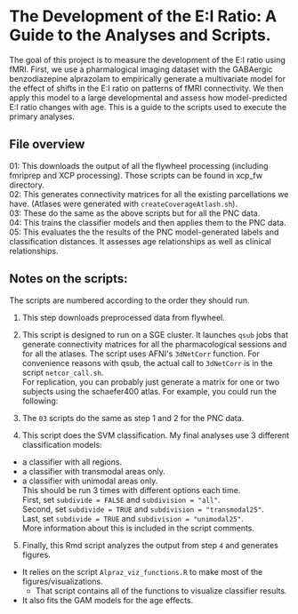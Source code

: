 # The Development of the E:I Ratio: A Guide to the Analyses and Scripts.   
The goal of this project is to measure the development of the E:I ratio using fMRI. First, we use a pharmalogical imaging dataset with the GABAergic benzodiazepine alprazolam to empirically generate a multivariate model for the effect of shifts in the E:I ratio on patterns of fMRI connectivity. We then apply this model to a large developmental and assess how model-predicted E:I ratio changes with age. This is a guide to the scripts used to execute the primary  analyses.  

## File overview
01: This downloads the output of all the flywheel processing (including fmriprep and XCP processing). Those scripts can be found in xcp_fw directory.  
02: This generates connectivity matrices for all the existing parcellations we have. (Atlases were generated with `createCoverageAtlash.sh`).  
03: These do the same as the above scripts but for all the PNC data.  
04: This trains the classifier models and then applies them to the PNC data.  
05: This evaluates the the results of the PNC model-generated labels and classification distances. It assesses age relationships as well as clinical relationships.  


## Notes on the scripts:  
The scripts are numbered according to the order they should run.  

1. This step downloads preprocessed data from flywheel.  

2. This script is designed to run on a SGE cluster. It launches `qsub` jobs that generate connectivity matrices for all the pharmacological sessions and for all the atlases. 
The script uses AFNI's `3dNetCorr` function. For convenience reasons with qsub, the actual call to `3dNetCorr` is in the script `netcor_call.sh`.  
For replication, you can probably just generate a matrix for one or two subjects using the schaefer400 atlas. For example, you could run the following:  

3. The `03` scripts do the same as step 1 and 2 for the PNC data.  

4. This script does the SVM classification. My final analyses use 3 different classification models:  
- a classifier with all regions. 
- a classifier with transmodal areas only. 
- a classifier with unimodal areas only.   
This should be run 3 times with different options each time.  
First, set `subdivide = FALSE` and `subdivision = "all"`.  
Second, set `subdivide = TRUE` and `subdivision = "transmodal25"`.  
Last, set `subdivide = TRUE` and `subdivision = "unimodal25"`.    
More information about this is included in the script comments.  


5. Finally, this Rmd script analyzes the output from step `4` and generates figures.  
- It relies on the script `Alpraz_viz_functions.R` to make most of the figures/visualizations. 
  - That script contains all of the functions to visualize classifier results.
- It also fits the GAM models for the age effects. 

